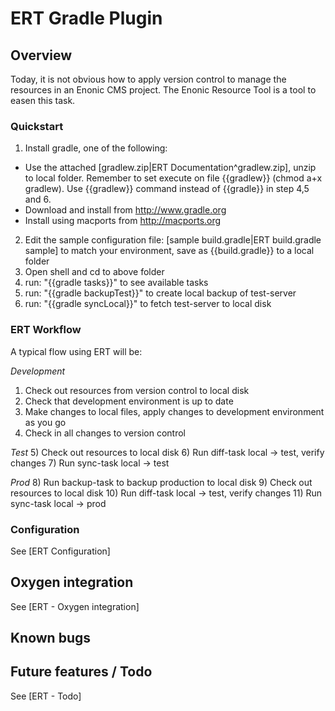 # ERT Gradle Plugin

## Overview

Today, it is not obvious how to apply version control to manage the resources in an Enonic CMS project. The Enonic Resource Tool is a tool to easen this task.

### Quickstart

1) Install gradle, one of the following: 
* Use the attached [gradlew.zip|ERT Documentation^gradlew.zip], unzip to local folder. Remember to set execute on file {{gradlew}} (chmod a+x gradlew). Use {{gradlew}} command instead of {{gradle}} in step 4,5 and 6.  
* Download and install from http://www.gradle.org 
* Install using macports from http://macports.org

2) Edit the sample configuration file: [sample build.gradle|ERT build.gradle sample] to match your environment, save as {{build.gradle}} to a local folder
3) Open shell and cd to above folder
4) run: "{{gradle tasks}}" to see available tasks
5) run: "{{gradle backupTest}}" to create local backup of test-server
6) run: "{{gradle syncLocal}}" to fetch test-server to local disk

### ERT Workflow

A typical flow using ERT will be:

*Development*
1) Check out resources from version control to local disk
2) Check that development environment is up to date 
3) Make changes to local files, apply changes to development environment as you go
4) Check in all changes to version control

*Test*
5) Check out resources to local disk
6) Run diff-task local -> test, verify changes
7) Run sync-task local -> test

*Prod*
8) Run backup-task to backup production to local disk
9) Check out resources to local disk
10) Run diff-task local -> test, verify changes
11) Run sync-task local -> prod

### Configuration

See [ERT Configuration]

## Oxygen integration

See [ERT - Oxygen integration]

## Known bugs

## Future features / Todo

See [ERT - Todo]

